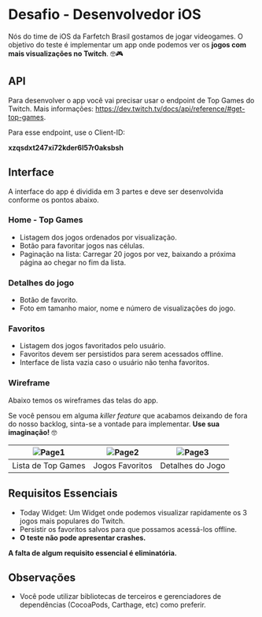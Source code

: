 # Desafio - Desenvolvedor iOS

Nós do time de iOS da Farfetch Brasil gostamos de jogar videogames. O objetivo do teste é implementar um app onde podemos ver os **jogos com mais visualizações no Twitch**. 🤓🎮

## API

Para desenvolver o app você vai precisar usar o endpoint de Top Games do Twitch. Mais informações: https://dev.twitch.tv/docs/api/reference/#get-top-games.

Para esse endpoint, use o Client-ID:

**xzqsdxt247xi72kder6l57r0aksbsh**

## Interface

A interface do app é dividida em 3 partes e deve ser desenvolvida conforme os pontos abaixo.

### Home - Top Games

* Listagem dos jogos ordenados por visualização.
* Botão para favoritar jogos nas células.
* Paginação na lista: Carregar 20 jogos por vez, baixando a próxima página ao chegar no fim da lista.

### Detalhes do jogo

* Botão de favorito.
* Foto em tamanho maior, nome e número de visualizações do jogo.

### Favoritos

* Listagem dos jogos favoritados pelo usuário.
* Favoritos devem ser persistidos para serem acessados offline.
* Interface de lista vazia caso o usuário não tenha favoritos.

### Wireframe

Abaixo temos os wireframes das telas do app.

Se você pensou em alguma *killer feature* que acabamos deixando de fora do nosso backlog, sinta-se a vontade para implementar. **Use sua imaginação!** 🤓

| ![Page1](images/Page1.png)  | ![Page2](images/Page2.png) | ![Page3](images/Page3.png) |
|:---:|:---:|:---:|
| Lista de Top Games | Jogos Favoritos | Detalhes do Jogo |

## Requisitos Essenciais

* Today Widget: Um Widget onde podemos visualizar rapidamente os 3 jogos mais populares do Twitch.
* Persistir os favoritos salvos para que possamos acessá-los offline.
* **O teste não pode apresentar crashes.**

**A falta de algum requisito essencial é eliminatória.**

## Observações

* Você pode utilizar bibliotecas de terceiros e gerenciadores de dependências (CocoaPods, Carthage, etc) como preferir.

